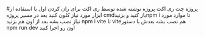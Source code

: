 #پروژه چت ری اکت
پروژه نوشته شده توسط ری اکت برای ران کردن اول با استقاده از ابزار مورد نیاز کلون کنید بعد در مسیر پروژه cmdباز کنید و بزنیدnpm i تا موارد مورد نیاز نصب بشه بعد از اون هم بزنید npm i vite تا viteهم نصب بشه بعدش با دستور npm run dev اون رو اجرا کنید

